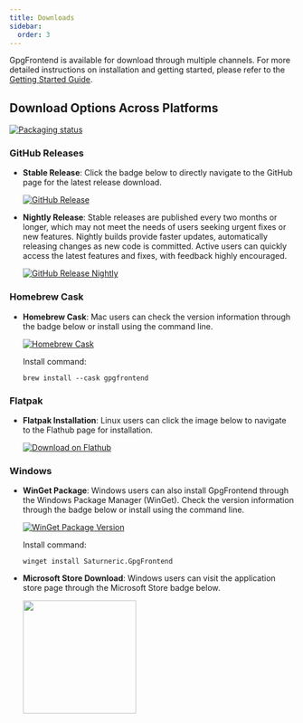 ```yaml
---
title: Downloads
sidebar:
  order: 3
---
```


GpgFrontend is available for download through multiple channels. For more
detailed instructions on installation and getting started, please refer to the
[Getting Started Guide](/overview/getting-started/).

## Download Options Across Platforms

[![Packaging status](https://repology.org/badge/vertical-allrepos/gpgfrontend.svg)](https://repology.org/project/gpgfrontend/versions)

### GitHub Releases

- **Stable Release**: Click the badge below to directly navigate to the
  GitHub page for the latest release download.

  [![GitHub Release](https://img.shields.io/github/downloads/saturneric/GpgFrontend/latest/total?style=for-the-badge)](https://github.com/saturneric/GpgFrontend/releases/latest)

- **Nightly Release**: Stable releases are published every two months or longer,
  which may not meet the needs of users seeking urgent fixes or new features.
  Nightly builds provide faster updates, automatically releasing changes as new
  code is committed. Active users can quickly access the latest features and
  fixes, with feedback highly encouraged.

  [![GitHub Release Nightly](https://img.shields.io/github/downloads/saturneric/GpgFrontend/nightly/total?style=for-the-badge)](https://github.com/saturneric/GpgFrontend/releases/nightly)

### Homebrew Cask

- **Homebrew Cask**: Mac users can check the version information through the
  badge below or install using the command line.

  [![Homebrew Cask](https://img.shields.io/homebrew/cask/v/gpgfrontend?style=for-the-badge)](https://formulae.brew.sh/cask/gpgfrontend)

  Install command:

  ```
  brew install --cask gpgfrontend
  ```

### Flatpak

- **Flatpak Installation**: Linux users can click the image below to navigate to
  the Flathub page for installation.

  [![Download on Flathub](https://flathub.org/api/badge?locale=en)](https://flathub.org/apps/com.bktus.gpgfrontend)

### Windows

- **WinGet Package**: Windows users can also install GpgFrontend through the
  Windows Package Manager (WinGet). Check the version information through the
  badge below or install using the command line.

  [![WinGet Package Version](https://img.shields.io/winget/v/Saturneric.GpgFrontend?style=for-the-badge)](https://repology.org/project/gpgfrontend/versions)

  Install command:

  ```
  winget install Saturneric.GpgFrontend
  ```

- **Microsoft Store Download**: Windows users can visit the application store
  page through the Microsoft Store badge below.

  <a href="https://apps.microsoft.com/detail/9nh716mqk2b5">
    <img src="https://get.microsoft.com/images/en-us%20dark.svg" width="200"/>
  </a>
